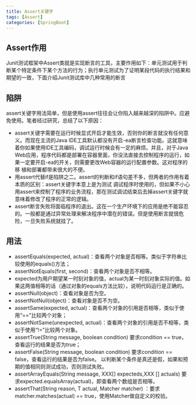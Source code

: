 ```yaml
---
title: Assert关键字
tags: [Assert]
categories: [SpringBoot]
---
```



## Assert作用
Junit测试框架中Assert类就是实现断言的工具，主要作用如下：单元测试用于判断某个特定条件下某个方法的行为；执行单元测试为了证明某段代码的执行结果和期望的一致，下面介绍Junit测试库中几种常用的断言
## 陷阱
assert关键字用法简单，但是使用assert往往会让你陷入越来越深的陷阱中。应避免使用。笔者经过研究，总结了以下原因：
* assert关键字需要在运行时候显式开启才能生效，否则你的断言就没有任何意义。而现在主流的Java IDE工具默认都没有开启-ea断言检查功能。这就意味着你如果使用IDE工具编码，调试运行时候会有一定的麻烦。并且，对于Java Web应用，程序代码都是部署在容器里面，你没法直接去控制程序的运行，如果一定要开启-ea的开关，则需要更改Web容器的运行配置参数。这对程序的移 植和部署都带来很大的不便。
* 用assert代替if是陷阱之二。assert的判断和if语句差不多，但两者的作用有着本质的区别：assert关键字本意上是为测试 调试程序时使用的，但如果不小心用assert来控制了程序的业务流程，那在测试调试结束后去掉assert关键字就意味着修改了程序的正常的逻辑。
* assert断言失败将面临程序的退出。这在一个生产环境下的应用是绝不能容忍的。一般都是通过异常处理来解决程序中潜在的错误。但是使用断言就很危险，一旦失败系统就挂了。

## 用法
* assertEquals(expected, actual)：查看两个对象是否相等。类似于字符串比较使用的equals()方法；
* assertNotEquals(first, second)：查看两个对象是否不相等。
* expected为用户期望某一时刻对象的值，actual为某一时刻对象实际的值。如果这两值相等的话（通过对象的equals方法比较），说明代码运行是正确的。
* assertNull(object)：查看对象是否为空。
* assertNotNull(object)：查看对象是否不为空。
* assertSame(expected, actual)：查看两个对象的引用是否相等，类似于使用“==”比较两个对象；
* assertNotSame(unexpected, actual)：查看两个对象的引用是否不相等，类似于使用“!=”比较两个对象。
* assertTrue(String message, boolean condition) 要求condition == true，查看运行的结果是否为true；
* assertFalse(String message, boolean condition) 要求condition == false，查看运行的结果是否为false。
    以判断某个条件是真还是假，如果和预期的值相同则测试成功，否则测试失败。
* assertArrayEquals(String message, XXX[] expecteds,XXX [] actuals) 要求expected.equalsArray(actual)，即查看两个数组是否相等。
* assertThat(String reason, T actual, Matcher matcher) ：要求matcher.matches(actual) == true，使用Matcher做自定义的校验。








